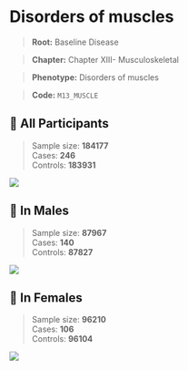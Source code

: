 # Disorders of muscles

> **Root:** Baseline Disease  

> **Chapter:** Chapter XIII- Musculoskeletal  

> **Phenotype:** Disorders of muscles  

> **Code:** `M13_MUSCLE`

## 🧪 All Participants  
> Sample size: **184177**  
> Cases: **246**  
> Controls: **183931**
<img src="/Disease/Figures/ALL/Baseline/M13_MUSCLE.png"/>
<CsvTable src="/Disease/Data/ALL/Baseline/LG_M13_MUSCLE.csv" label="🔍 View full results" />

## 👨 In Males  
> Sample size: **87967**  
> Cases: **140**  
> Controls: **87827**
<img src="/Disease/Figures/Male/Baseline/M13_MUSCLE.png"/>
<CsvTable src="/Disease/Data/Male/Baseline/LG_M13_MUSCLE.csv" label="🔍 View full results" />

## 👩 In Females  
> Sample size: **96210**  
> Cases: **106**  
> Controls: **96104**
<img src="/Disease/Figures/Female/Baseline/M13_MUSCLE.png"/>
<CsvTable src="/Disease/Data/Female/Baseline/LG_M13_MUSCLE.csv" label="🔍 View full results" />
